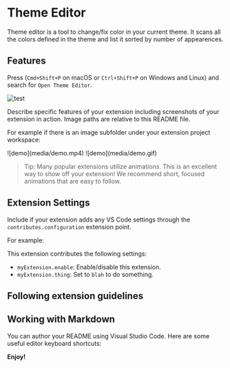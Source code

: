 # Theme Editor

Theme editor is a tool to change/fix color in your current theme. It scans all the colors defined in the theme and list it sorted by number of appearences.

## Features

Press (`Cmd+Shift+P` on macOS or `Ctrl+Shift+P` on Windows and Linux) and search for `Open Theme Editor`.

![test](debug/img.png)

Describe specific features of your extension including screenshots of your extension in action. Image paths are relative to this README file.

For example if there is an image subfolder under your extension project workspace:

\!\[demo\]\(media/demo.mp4\)
\!\[demo\]\(media/demo.gif\)

> Tip: Many popular extensions utilize animations. This is an excellent way to show off your extension! We recommend short, focused animations that are easy to follow.

## Extension Settings

Include if your extension adds any VS Code settings through the `contributes.configuration` extension point.

For example:

This extension contributes the following settings:

- `myExtension.enable`: Enable/disable this extension.
- `myExtension.thing`: Set to `blah` to do something.

## Following extension guidelines

## Working with Markdown

You can author your README using Visual Studio Code. Here are some useful editor keyboard shortcuts:

**Enjoy!**
